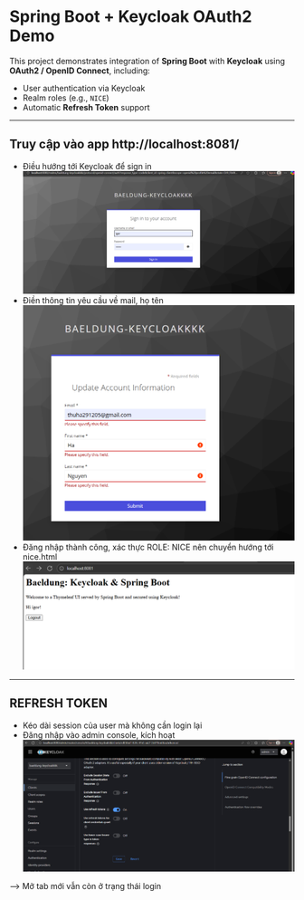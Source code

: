 # Spring Boot + Keycloak OAuth2 Demo

This project demonstrates integration of **Spring Boot** with **Keycloak** using **OAuth2 / OpenID Connect**, including:
- User authentication via Keycloak
- Realm roles (e.g., `NICE`)
- Automatic **Refresh Token** support
---

## **Truy cập vào app http://localhost:8081/**

- Điều hướng tới Keycloak để sign in
![alt text](<Screenshot 2025-10-06 113152.png>)
- Điền thông tin yêu cầu về mail, họ tên
![alt text](<Screenshot 2025-10-06 112917.png>)
- Đăng nhập thành công, xác thực ROLE: NICE nên chuyển hướng tới nice.html
![alt text](<Screenshot 2025-10-06 113141.png>)
---

## **REFRESH TOKEN**
- Kéo dài session của user mà không cần login lại
- Đăng nhập vào admin console, kích hoạt 
![alt text](image.png)

--> Mở tab mới vẫn còn ở trạng thái login

